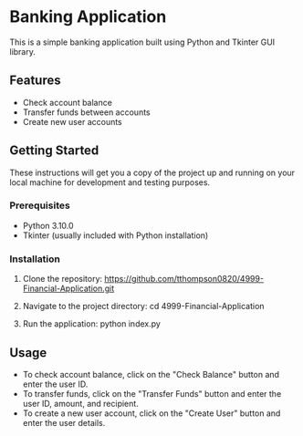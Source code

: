 # Banking Application

This is a simple banking application built using Python and Tkinter GUI library.

## Features

- Check account balance
- Transfer funds between accounts
- Create new user accounts

## Getting Started

These instructions will get you a copy of the project up and running on your local machine for development and testing purposes.

### Prerequisites

- Python 3.10.0
- Tkinter (usually included with Python installation)

### Installation

1. Clone the repository:
https://github.com/tthompson0820/4999-Financial-Application.git

2. Navigate to the project directory:
cd 4999-Financial-Application

3. Run the application:
python index.py

## Usage

- To check account balance, click on the "Check Balance" button and enter the user ID.
- To transfer funds, click on the "Transfer Funds" button and enter the user ID, amount, and recipient.
- To create a new user account, click on the "Create User" button and enter the user details.

